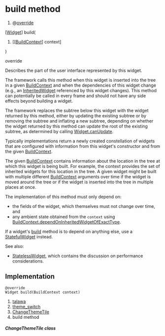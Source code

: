 
<div>

# build method

</div>


<div>

1.  @[override](https://api.flutter.dev/flutter/dart-core/override-constant.html)

</div>

[[Widget](https://api.flutter.dev/flutter/widgets/Widget-class.html)]
build(

1.  [[[BuildContext](https://api.flutter.dev/flutter/widgets/BuildContext-class.md)]
    context]

)


override




Describes the part of the user interface represented by this widget.

The framework calls this method when this widget is inserted into the
tree in a given
[BuildContext](https://api.flutter.dev/flutter/widgets/BuildContext-class.html)
and when the dependencies of this widget change (e.g., an
[InheritedWidget](https://api.flutter.dev/flutter/widgets/InheritedWidget-class.md)
referenced by this widget changes). This method can potentially be
called in every frame and should not have any side effects beyond
building a widget.

The framework replaces the subtree below this widget with the widget
returned by this method, either by updating the existing subtree or by
removing the subtree and inflating a new subtree, depending on whether
the widget returned by this method can update the root of the existing
subtree, as determined by calling
[Widget.canUpdate](https://api.flutter.dev/flutter/widgets/Widget/canUpdate.html).

Typically implementations return a newly created constellation of
widgets that are configured with information from this widget\'s
constructor and from the given
[BuildContext](https://api.flutter.dev/flutter/widgets/BuildContext-class.html).

The given
[BuildContext](https://api.flutter.dev/flutter/widgets/BuildContext-class.html)
contains information about the location in the tree at which this widget
is being built. For example, the context provides the set of inherited
widgets for this location in the tree. A given widget might be built
with multiple different
[BuildContext](https://api.flutter.dev/flutter/widgets/BuildContext-class.html)
arguments over time if the widget is moved around the tree or if the
widget is inserted into the tree in multiple places at once.

The implementation of this method must only depend on:

-   the fields of the widget, which themselves must not change over
    time, and
-   any ambient state obtained from the `context` using
    [BuildContext.dependOnInheritedWidgetOfExactType](https://api.flutter.dev/flutter/widgets/BuildContext/dependOnInheritedWidgetOfExactType.html).

If a widget\'s
[build](../../widgets_theme_switch/ChangeThemeTile/build.md) method is
to depend on anything else, use a
[StatefulWidget](https://api.flutter.dev/flutter/widgets/StatefulWidget-class.html)
instead.

See also:

-   [StatelessWidget](https://api.flutter.dev/flutter/widgets/StatelessWidget-class.html),
    which contains the discussion on performance considerations.



## Implementation

``` language-dart
@override
Widget build(BuildContext context) 
```







1.  [talawa](../../index.md)
2.  [theme_switch](../../widgets_theme_switch/)
3.  [ChangeThemeTile](../../widgets_theme_switch/ChangeThemeTile-class.md)
4.  build method

##### ChangeThemeTile class







